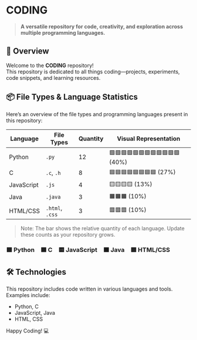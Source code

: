 # CODING

> **A versatile repository for code, creativity, and exploration across multiple programming languages.**

## 🚀 Overview

Welcome to the **CODING** repository!  
This repository is dedicated to all things coding—projects, experiments, code snippets, and learning resources.
## 📦 File Types & Language Statistics

Here’s an overview of the file types and programming languages present in this repository:

| Language    | File Types           | Quantity | Visual Representation              |
|-------------|---------------------|----------|------------------------------------|
| Python      | `.py`               | 12       | 🟩🟩🟩🟩🟩🟩🟩🟩🟩🟩🟩🟩 (40%)       |
| C           | `.c`, `.h`          | 8        | 🟦🟦🟦🟦🟦🟦🟦🟦 (27%)              |
| JavaScript  | `.js`               | 4        | 🟨🟨🟨🟨 (13%)                      |
| Java        | `.java`             | 3        | 🟧🟧🟧 (10%)                        |
| HTML/CSS    | `.html`, `.css`     | 3        | 🟥🟥🟥 (10%)                        |

> Note: The bar shows the relative quantity of each language. Update these counts as your repository grows.

### 🟩 Python 🟦 C 🟨 JavaScript 🟧 Java 🟥 HTML/CSS

## 🛠️ Technologies

This repository includes code written in various languages and tools. Examples include:
- Python, C
- JavaScript, Java
- HTML, CSS

Happy Coding! 💻

